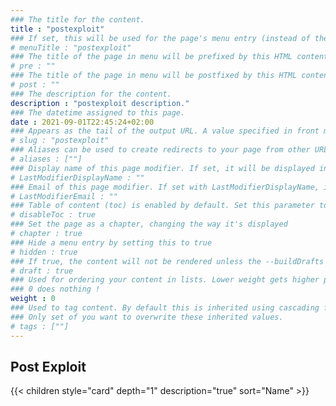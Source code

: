 ```yaml
---
### The title for the content.
title : "postexploit"
### If set, this will be used for the page's menu entry (instead of the `title` attribute)
# menuTitle : "postexploit"
### The title of the page in menu will be prefixed by this HTML content
# pre : ""
### The title of the page in menu will be postfixed by this HTML content
# post : ""
### The description for the content.
description : "postexploit description."
### The datetime assigned to this page.
date : 2021-09-01T22:45:24+02:00
### Appears as the tail of the output URL. A value specified in front matter will override the segment of the URL based on the filename.
# slug : "postexploit"
### Aliases can be used to create redirects to your page from other URLs.
# aliases : [""]
### Display name of this page modifier. If set, it will be displayed in the footer.
# LastModifierDisplayName : ""
### Email of this page modifier. If set with LastModifierDisplayName, it will be displayed in the footer
# LastModifierEmail : ""
### Table of content (toc) is enabled by default. Set this parameter to true to disable it.
# disableToc : true
### Set the page as a chapter, changing the way it's displayed
# chapter : true
### Hide a menu entry by setting this to true
# hidden : true
### If true, the content will not be rendered unless the --buildDrafts flag is passed to the hugo command.
# draft : true
### Used for ordering your content in lists. Lower weight gets higher precedence. So content with lower weight will come first.
### 0 does nothing !
weight : 0
### Used to tag content. By default this is inherited using cascading from _index.md files
### Only set of you want to overwrite these inherited values.
# tags : [""]
---
```


## Post Exploit

{{< children style="card" depth="1" description="true" sort="Name" >}}
